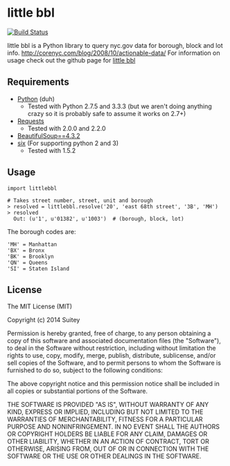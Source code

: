 # little bbl

[![Build Status](https://travis-ci.org/Suitey/little-bbl.png?branch=master)](https://travis-ci.org/Suitey/little-bbl)

little bbl is a Python library to query nyc.gov data for borough, block and lot info.
http://corenyc.com/blog/2008/10/actionable-data/
For information on usage check out the github page for [little bbl](http://suitey.github.io/little-bbl)

## Requirements
 * [Python](http://www.python.org/) (duh)
   * Tested with Python 2.7.5 and 3.3.3 (but we aren't doing anything crazy so it is probably safe to assume it works on 2.7+)
 * [Requests](http://python-requests.org)
   * Tested with 2.0.0 and 2.2.0
 * [BeautifulSoup==4.3.2](http://www.crummy.com/software/BeautifulSoup/)
 * [six](http://pythonhosted.org/six/) (For supporting python 2 and 3)
   * Tested with 1.5.2

## Usage

    import littlebbl

    # Takes street number, street, unit and borough
    > resolved = littlebbl.resolve('20', 'east 68th street', '3B', 'MH')
    > resolved
      Out: (u'1', u'01382', u'1003')  # (borough, block, lot) 
      
The borough codes are:

    'MH' = Manhattan
    'BX' = Bronx
    'BK' = Brooklyn
    'QN' = Queens
    'SI' = Staten Island

## License

The MIT License (MIT)

Copyright (c) 2014 Suitey

Permission is hereby granted, free of charge, to any person obtaining a copy of
this software and associated documentation files (the "Software"), to deal in
the Software without restriction, including without limitation the rights to
use, copy, modify, merge, publish, distribute, sublicense, and/or sell copies of
the Software, and to permit persons to whom the Software is furnished to do so,
subject to the following conditions:

The above copyright notice and this permission notice shall be included in all
copies or substantial portions of the Software.

THE SOFTWARE IS PROVIDED "AS IS", WITHOUT WARRANTY OF ANY KIND, EXPRESS OR
IMPLIED, INCLUDING BUT NOT LIMITED TO THE WARRANTIES OF MERCHANTABILITY, FITNESS
FOR A PARTICULAR PURPOSE AND NONINFRINGEMENT. IN NO EVENT SHALL THE AUTHORS OR
COPYRIGHT HOLDERS BE LIABLE FOR ANY CLAIM, DAMAGES OR OTHER LIABILITY, WHETHER
IN AN ACTION OF CONTRACT, TORT OR OTHERWISE, ARISING FROM, OUT OF OR IN
CONNECTION WITH THE SOFTWARE OR THE USE OR OTHER DEALINGS IN THE SOFTWARE.
